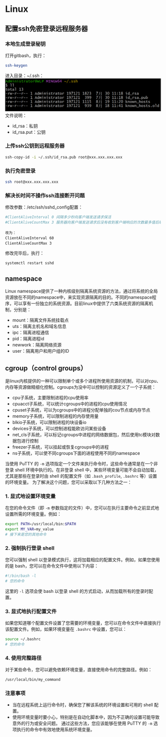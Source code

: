 # Linux

## 配置ssh免密登录远程服务器

### 本地生成登录秘钥
打开gitbash，执行：
```bash
ssh-keygen
```
进入目录：~/.ssh：
![.ssh目录](./img/ssh-dir.png)
文件说明：
- id_rsa：私钥
- id_rsa.put：公钥

### 上传ssh公钥到远程服务器
```bash
ssh-copy-id -i ~/.ssh/id_rsa.pub root@xxx.xxx.xxx.xxx
```

### 执行免密登录
```bash
ssh root@xxx.xxx.xxx.xxx
```

### 解决长时间不操作ssh连接断开问题
修改参数：/etc/ssh/sshd_config配置：
```bash
#ClientAliveInterval 0 间隔多少秒向客户端发送请求保活
#ClientAliveCountMax 3 服务器向客户端发送请求后没有收到客户端响应的次数最多值后端口连接

改为：
ClientAliveInterval 60
ClientAliveCountMax 3
```
修改完毕后，执行：
```bash
systemctl restart sshd
```

## namespace
Linux namespace提供了一种内核级别隔离系统资源的方法，通过将系统的全局资源放在不同的namespace中，来实现资源隔离的目的。不同的namespace程序，可以享有一份独立的系统资源。目前linux中提供了六类系统资源的隔离机制，分别是：
- mount：隔离文件系统挂载点
- uts：隔离主机名和域名信息
- ipc：隔离进程通信
- pid：隔离进程id
- newwork：隔离网络资源
- user：隔离用户和用户组的ID

## cgroup（control groups）
是linux内核提供的一种可以限制单个或多个进程所使用资源的机制，可以对cpu、内存等资源做精细化控制。cgroups为没中可以控制的资源定义了一个子系统：
- cpu子系统，主要限制进程的cpu使用率
- cpuacct子系统，可以统计cgroups中的进程的cpu使用情况
- cpuset子系统，可以为cgroups中的进程分配单独的cou节点或内存节点
- memory子系统，可以限制进程的内存使用量
- blkio子系统，可以限制进程的块设备io
- devices子系统，可以控制进程能欧访问某些设备
- net_cls子系统，可以标记cgroups中进程的网络数据包，然后使用tc模块对数据包进行控制
- freezer子系统，可以挂起或恢复cgroups中的进程
- ns子系统，可以使不同cgroups下面的进程使用不同的namespace

当使用 PuTTY 的 `-m` 选项指定一个文件来执行命令时，这些命令通常是在一个非登录 shell 环境中执行的。在非登录 shell 中，某些环境变量可能不会自动加载，尤其是那些在登录时由 shell 的配置文件（如 `.bash_profile`, `.bashrc` 等）设置的环境变量。
为了解决这个问题，您可以采取以下几种方法之一：
### 1. 显式地设置环境变量
在您的命令文件（即 `-m` 参数指定的文件）中，您可以在执行主要命令之前显式地设置所需的环境变量。例如：
```bash
export PATH=/usr/local/bin:$PATH
export MY_VAR=my_value
# 接下来是您的其他命令
```
### 2. 强制执行登录 shell
您可以强制 shell 以登录模式执行，这将加载相应的配置文件。例如，如果您使用的是 bash，您可以在命令文件中使用以下内容：
```bash
#!/bin/bash -l
# 您的命令
```
这里的 `-l` 选项会使 bash 以登录 shell 的方式启动，从而加载所有的登录时配置。
### 3. 显式地执行配置文件
如果您知道哪个配置文件设置了您需要的环境变量，您可以在命令文件中直接执行该配置文件。例如，如果环境变量在 `.bashrc` 中设置，您可以：
```bash
source ~/.bashrc
# 您的命令
```
### 4. 使用完整路径
对于某些命令，您可以避免依赖环境变量，直接使用命令的完整路径。例如：
```bash
/usr/local/bin/my_command
```
### 注意事项
- 当在远程系统上运行命令时，确保您了解该系统的环境设置和可用的 shell 配置。
- 使用环境变量时要小心，特别是在自动化脚本中，因为不正确的设置可能导致意外的行为或安全问题。
  通过这些方法，您应该能够在使用 PuTTY 的 `-m` 选项执行的命令中有效地使用系统环境变量。